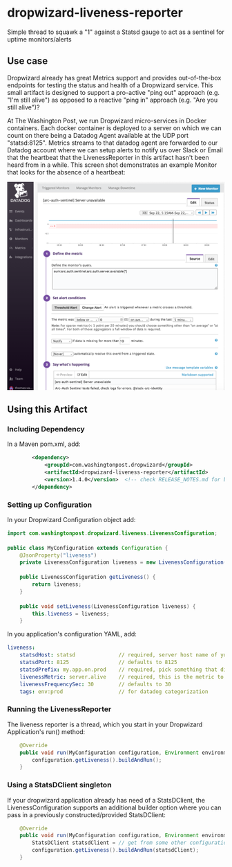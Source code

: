 # dropwizard-liveness-reporter
Simple thread to squawk a "1" against a Statsd gauge to act as a sentinel for uptime monitors/alerts

## Use case
Dropwizard already has great Metrics support and provides out-of-the-box endpoints for testing the status and health of a Dropwizard service.  This small artifact is designed to support a pro-active "ping out" approach (e.g. "I'm still alive") as opposed to a reactive "ping in" approach (e.g. "Are you still alive")?

At The Washington Post, we run Dropwizard micro-services in Docker containers.  Each docker container is deployed to a server on which we can count on there being a Datadog Agent available at the UDP port "statsd:8125".  Metrics streams to that datadog agent are forwarded to our Datadog account where we can setup alerts to notify us over Slack or Email that the heartbeat that the LivenessReporter in this artifact hasn't been heard from in a while.  This screen shot demonstrates an example Monitor that looks for the absence of a heartbeat:

![Screen shot of datadog alert configuration](./docs/datadog-alert.png)

## Using this Artifact

### Including Dependency
In a Maven pom.xml, add:
```XML
        <dependency>
            <groupId>com.washingtonpost.dropwizard</groupId>
            <artifactId>dropwizard-liveness-reporter</artifactId>
            <version>1.4.0</version>  <!-- check RELEASE_NOTES.md for best version for you -->
        </dependency>
```

### Setting up Configuration
In your Dropwizard Configuration object add:
```Java
import com.washingtonpost.dropwizard.liveness.LivenessConfiguration;

public class MyConfiguration extends Configuration {
    @JsonProperty("liveness")
    private LivenessConfiguration liveness = new LivenessConfiguration();

    public LivenessConfiguration getLiveness() {
        return liveness;
    }

    public void setLiveness(LivenessConfiguration liveness) {
        this.liveness = liveness;
    }
```

In you application's configuration YAML, add:
```YAML
liveness:
    statsdHost: statsd              // required, server host name of your Datadog agent
    statsdPort: 8125                // defaults to 8125
    statsdPrefix: my.app.on.prod    // required, pick something that differentiates apps
    livenessMetric: server.alive    // required, this is the metric to Monitor
    livenessFrequencySec: 30        // defaults to 30
    tags: env:prod                  // for datadog categorization
```

### Running the LivenessReporter
The liveness reporter is a thread, which you start in your Dropwizard Application's run() method:
```Java
    @Override
    public void run(MyConfiguration configuration, Environment environment) throws Exception {
        configuration.getLiveness().buildAndRun();
    }
```

### Using a StatsDClient singleton
If your dropwizard application already has need of a StatsDClient, the LivenessConfiguration supports an additional builder option where you can pass in a previously constructed/provided StatsDClient:
```Java
    @Override
    public void run(MyConfiguration configuration, Environment environment) throws Exception {
        StatsDClient statsdClient = // get from some other configuration/environment option
        configuration.getLiveness().buildAndRun(statsdClient);
    }
```
